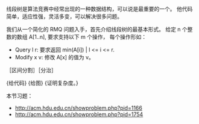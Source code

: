 线段树是算法竞赛中经常出现的一种数据结构，可以说是最重要的一个。
他代码简单，适应性强，灵活多变，可以解决很多问题。


我们从一个简化的 RMQ 问题入手，首先介绍线段树的最基本形式。
给定 n 个整数的数组 A[1..n], 要求支持以下 m 个操作，
每个操作形如：
+ Query l r: 要求返回 min(A[i]) | l <= i <= r.
+ Modify x v: 修改 A[x] 的值为 v。




［区间分割］［分治］

{给代码}
{给图}
{证明复杂度。}


本节习题：

+ http://acm.hdu.edu.cn/showproblem.php?pid=1166
+ http://acm.hdu.edu.cn/showproblem.php?pid=1754